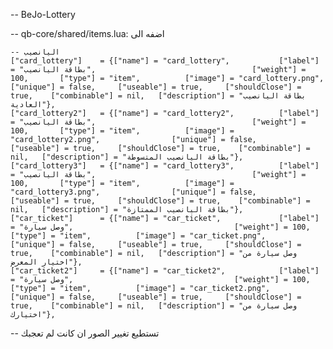 -- BeJo-Lottery

--  qb-core/shared/items.lua:  اضفه الى 

	-- اليانصيب
	["card_lottery"]  	= {["name"] = "card_lottery", 			["label"] = "بطاقة اليانصيب", 							     	["weight"] = 100, 		["type"] = "item", 			["image"] = "card_lottery.png", 				["unique"] = false, 	["useable"] = true, 	["shouldClose"] = true,    ["combinable"] = nil,   ["description"] = "بطاقة اليانصيب العادية"},
	["card_lottery2"]  	= {["name"] = "card_lottery2", 			["label"] = "بطاقة اليانصيب", 							     	["weight"] = 100, 		["type"] = "item", 			["image"] = "card_lottery2.png", 				["unique"] = false, 	["useable"] = true, 	["shouldClose"] = true,    ["combinable"] = nil,   ["description"] = "بطاقة اليانصيب المتسوطة"},
	["card_lottery3"]  	= {["name"] = "card_lottery3", 			["label"] = "بطاقة اليانصيب", 							     	["weight"] = 100, 		["type"] = "item", 			["image"] = "card_lottery3.png", 				["unique"] = false, 	["useable"] = true, 	["shouldClose"] = true,    ["combinable"] = nil,   ["description"] = "بطاقة اليانصيب الممتازة"},
	["car_ticket"]  	= {["name"] = "car_ticket", 			["label"] = "وصل سيارة", 							     	["weight"] = 100, 		["type"] = "item", 			["image"] = "car_ticket.png", 				["unique"] = false, 	["useable"] = true, 	["shouldClose"] = true,    ["combinable"] = nil,   ["description"] = "وصل سيارة من اختيار المعرض"},
	["car_ticket2"]  	= {["name"] = "car_ticket2", 			["label"] = "وصل سيارة", 							     	["weight"] = 100, 		["type"] = "item", 			["image"] = "car_ticket2.png", 				["unique"] = false, 	["useable"] = true, 	["shouldClose"] = true,    ["combinable"] = nil,   ["description"] = "وصل سيارة من اختيارك"},

-- تستطيع تغيير الصور ان كانت لم تعجبك
